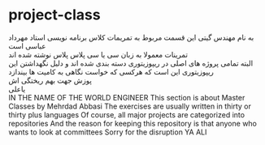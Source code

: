 # project-class
به نام مهندس گیتی 
این قسمت مربوط به تمریمات کلاس برنامه نویسی استاد مهرداد عباسی است
<br>
تمرینات معمولا به زبان سی یا سی پلاس پلاس  نوشته شده اند
 <br>
 البته تمامی پروژه های اصلی در ریپوزیتوری دسته بندی شده اند
و دلیل نگهداشتن این ریپوزیتوری این است که هرکسی که خواست نگاهی به کامیت ها بیندازد
<br>
پوزش جهت بهم ریختگی اش
<br>
یاعلی
<br>
IN THE NAME OF THE WORLD ENGINEER
This section is about Master Classes by Mehrdad Abbasi
The exercises are usually written in thirty or thirty plus languages
Of course, all major projects are categorized into repositories
And the reason for keeping this repository is that anyone who wants to look at committees
Sorry for the  disruption
YA ALI
